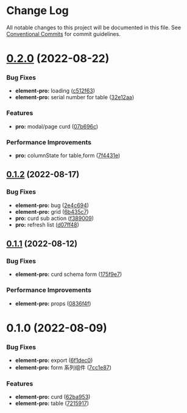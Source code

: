 # Change Log

All notable changes to this project will be documented in this file.
See [Conventional Commits](https://conventionalcommits.org) for commit guidelines.

# [0.2.0](https://github.com/zxeryu/vue-start/compare/@vue-start/element-pro@0.1.2...@vue-start/element-pro@0.2.0) (2022-08-22)

### Bug Fixes

- **element-pro:** loading ([c512f63](https://github.com/zxeryu/vue-start/commit/c512f638f06acab64242bf85b2475b860097061e))
- **element-pro:** serial number for table ([32e12aa](https://github.com/zxeryu/vue-start/commit/32e12aa6bdd494464bc2839eaaed5d8ce66330a5))

### Features

- **pro:** modal/page curd ([07b696c](https://github.com/zxeryu/vue-start/commit/07b696cf2a327d4ec083ec75f3d5b73c870bfcb3))

### Performance Improvements

- **pro:** columnState for table,form ([7f4431e](https://github.com/zxeryu/vue-start/commit/7f4431ebf2d426b93a24e381712d705700561ec9))

## [0.1.2](https://github.com/zxeryu/vue-start/compare/@vue-start/element-pro@0.1.1...@vue-start/element-pro@0.1.2) (2022-08-17)

### Bug Fixes

- **element-pro:** bug ([2e4c694](https://github.com/zxeryu/vue-start/commit/2e4c69469a3babd4d08ea13c934a71a31df5b743))
- **element-pro:** grid ([6b435c7](https://github.com/zxeryu/vue-start/commit/6b435c796890dc1e253f35f7b622bb14041c01cf))
- **pro:** curd sub action ([f389009](https://github.com/zxeryu/vue-start/commit/f389009b9890844d51c6ad92279ac308e7686517))
- **pro:** refresh list ([d07ff48](https://github.com/zxeryu/vue-start/commit/d07ff484918271516db2aeca7727eb83dfad63ff))

## [0.1.1](https://github.com/zxeryu/vue-start/compare/@vue-start/element-pro@0.1.0...@vue-start/element-pro@0.1.1) (2022-08-12)

### Bug Fixes

- **element-pro:** curd schema form ([175f9e7](https://github.com/zxeryu/vue-start/commit/175f9e70482009afd118573be6e716535f584043))

### Performance Improvements

- **element-pro:** props ([0836f4f](https://github.com/zxeryu/vue-start/commit/0836f4fcfa2bc11c68a44ca62e8fa3f19b45218b))

# 0.1.0 (2022-08-09)

### Bug Fixes

- **element-pro:** export ([6f1dec0](https://github.com/zxeryu/vue-start/commit/6f1dec0e26f0932714b217538619af0bf9e3e4f9))
- **element-pro:** form 系列组件 ([7cc1e87](https://github.com/zxeryu/vue-start/commit/7cc1e87fe49dc0f3a1a274d5eb53216d9c03e010))

### Features

- **element-pro:** curd ([62ba953](https://github.com/zxeryu/vue-start/commit/62ba953ef0df8970e55f423f68c4e1f30fd6df42))
- **element-pro:** table ([7215917](https://github.com/zxeryu/vue-start/commit/7215917407a557c94e92bc76c4c8afa946dfa774))
